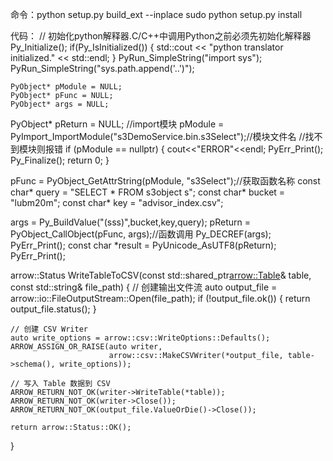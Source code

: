 命令：python setup.py build_ext --inplace
      sudo python setup.py install

代码：
// 初始化python解释器.C/C++中调用Python之前必须先初始化解释器
  Py_Initialize();
  if(Py_IsInitialized())
    {
        std::cout << "python translator initialized." << std::endl;
    }
  PyRun_SimpleString("import sys");
	PyRun_SimpleString("sys.path.append('..')");

	PyObject* pModule = NULL;
	PyObject* pFunc = NULL;
	PyObject* args = NULL;
  PyObject* pReturn = NULL;
  //import模块
  pModule = PyImport_ImportModule("s3DemoService.bin.s3Select");//模块文件名
  //找不到模块则报错
	if (pModule == nullptr) {
    cout<<"ERROR"<<endl;
	  PyErr_Print();
	  Py_Finalize();
	  return 0;
  }

  pFunc = PyObject_GetAttrString(pModule, "s3Select");//获取函数名称
  const char* query = "SELECT * FROM s3object s";
  const char* bucket = "lubm20m";
  const char* key = "advisor_index.csv";

  args = Py_BuildValue("(sss)",bucket,key,query);
  pReturn = PyObject_CallObject(pFunc, args);//函数调用
  Py_DECREF(args);
  PyErr_Print(); 
  const char *result = PyUnicode_AsUTF8(pReturn);
  PyErr_Print(); 

  arrow::Status WriteTableToCSV(const std::shared_ptr<arrow::Table>& table, const std::string& file_path) {
    // 创建输出文件流
    auto output_file = arrow::io::FileOutputStream::Open(file_path);
    if (!output_file.ok()) {
        return output_file.status();
    }

    // 创建 CSV Writer
    auto write_options = arrow::csv::WriteOptions::Defaults();
    ARROW_ASSIGN_OR_RAISE(auto writer,
                          arrow::csv::MakeCSVWriter(*output_file, table->schema(), write_options));

    // 写入 Table 数据到 CSV
    ARROW_RETURN_NOT_OK(writer->WriteTable(*table));
    ARROW_RETURN_NOT_OK(writer->Close());
    ARROW_RETURN_NOT_OK(output_file.ValueOrDie()->Close());

    return arrow::Status::OK();
}
